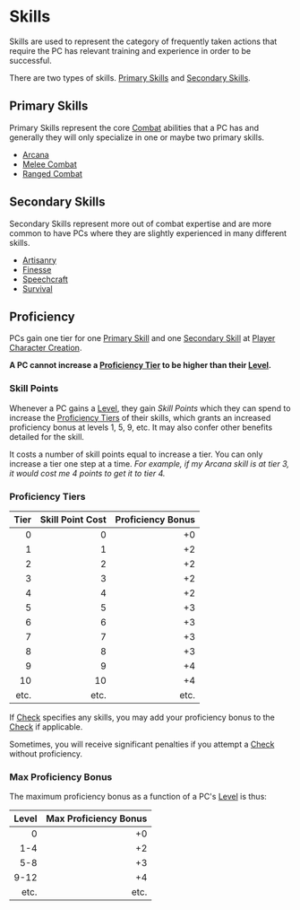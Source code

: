 # Skills

Skills are used to represent the category of frequently taken actions that require the PC has relevant training and experience in order to be successful.

There are two types of skills. [Primary Skills](Skills.md#Primary%20Skills) and [Secondary Skills](Skills.md#Secondary%20Skills).

## Primary Skills

Primary Skills represent the core [Combat](../../Game%20Procedures/Combat/Combat.md) abilities that a PC has and generally they will only specialize in one or maybe two primary skills.

- [Arcana](Primary%20Skills/Arcana.md)
- [Melee Combat](Primary%20Skills/Melee%20Combat.md)
- [Ranged Combat](Primary%20Skills/Ranged%20Combat.md)

## Secondary Skills

Secondary Skills represent more out of combat expertise and are more common to have PCs where they are slightly experienced in many different skills.

- [Artisanry](Secondary%20Skills/Artisanry.md)
- [Finesse](Secondary%20Skills/Finesse.md)
- [Speechcraft](Secondary%20Skills/Speechcraft.md)
- [Survival](Secondary%20Skills/Survival.md)

## Proficiency

PCs gain one tier for one [Primary Skill](Skills.md#Primary%20Skills) and one [Secondary Skill](Skills.md#Secondary%20Skills) at [Player Character Creation](../../Character%20Creation/Player%20Character%20Creation.md).

**A PC cannot increase a [Proficiency Tier](Skills.md#Proficiency%20Tiers) to be higher than their [Level](../Progression/Level.md).**

### Skill Points

Whenever a PC gains a [Level](../Progression/Level.md), they gain *Skill Points* which they can spend to increase the [Proficiency Tiers](Skills.md#Proficiency%20Tiers) of their skills, which grants an increased proficiency bonus at levels 1, 5, 9, etc. It may also confer other benefits detailed for the skill.

It costs a number of skill points equal to increase a tier. You can only increase a tier one step at a time. *For example, if my Arcana skill is at tier 3, it would cost me 4 points to get it to tier 4.*

### Proficiency Tiers

| Tier | Skill Point Cost | Proficiency Bonus |
| ---: | ---------------: | ----------------: |
|    0 |                0 |                +0 |
|    1 |                1 |                +2 |
|    2 |                2 |                +2 |
|    3 |                3 |                +2 |
|    4 |                4 |                +2 |
|    5 |                5 |                +3 |
|    6 |                6 |                +3 |
|    7 |                7 |                +3 |
|    8 |                8 |                +3 |
|    9 |                9 |                +4 |
|   10 |               10 |                +4 |
| etc. |             etc. |              etc. |

If [Check](../../Game%20Procedures/Core%20Procedures/Check.md) specifies any skills, you may add your proficiency bonus to the [Check](../../Game%20Procedures/Core%20Procedures/Check.md) if applicable.

Sometimes, you will receive significant penalties if you attempt a [Check](../../Game%20Procedures/Core%20Procedures/Check.md) without proficiency.

### Max Proficiency Bonus

The maximum proficiency bonus as a function of a PC's [Level](../Progression/Level.md) is thus:

| Level | Max Proficiency Bonus |
| ----: | --------------------: |
|     0 |                    +0 |
|   1-4 |                    +2 |
|   5-8 |                    +3 |
|  9-12 |                    +4 |
|  etc. |                  etc. |
